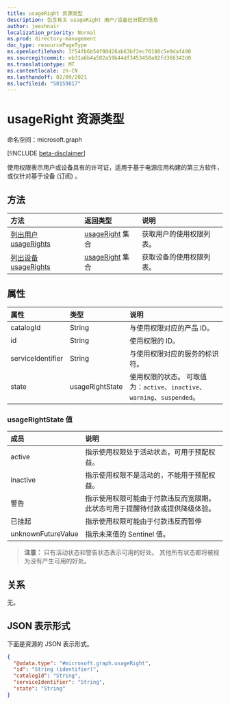 ```yaml
---
title: usageRight 资源类型
description: 包含有关 usageRight 用户/设备已分配的信息
author: jeeshnair
localization_priority: Normal
ms.prod: directory-management
doc_type: resourcePageType
ms.openlocfilehash: 3f54fb6b54f08d28ab63bf2ec70180c5e0daf490
ms.sourcegitcommit: eb31a6b4a582a59b44df3453450a82fd366342d0
ms.translationtype: MT
ms.contentlocale: zh-CN
ms.lasthandoff: 02/09/2021
ms.locfileid: "50159817"
---
```

# <a name="usageright-resource-type"></a>usageRight 资源类型

命名空间：microsoft.graph

[!INCLUDE [beta-disclaimer](../../includes/beta-disclaimer.md)]

使用权限表示用户或设备具有的许可证，适用于基于电源应用构建的第三方软件，或仅针对基于设备 (订阅) 。

## <a name="methods"></a>方法

|方法|返回类型|说明|
|:---|:---|:---|
|[列出用户 usageRights](../api/user-list-usagerights.md)|[usageRight](../resources/usageright.md) 集合|获取用户的使用权限列表。|
|[列出设备 usageRights](../api/device-list-usagerights.md)|[usageRight](../resources/usageright.md) 集合|获取设备的使用权限列表。|

## <a name="properties"></a>属性

|属性|类型|说明|
|:---|:---|:---|
|catalogId|String|与使用权限对应的产品 ID。|
|id|String|使用权限的 ID。|
|serviceIdentifier|String|与使用权限对应的服务的标识符。|
|state|usageRightState|使用权限的状态。 可取值为：`active`、`inactive`、`warning`、`suspended`。|

### <a name="usagerightstate-values"></a>usageRightState 值 

| 成员             |  说明               |
| :----------------- |  :------------------------ |
|active              | 指示使用权限处于活动状态，可用于预配权益。|
|inactive                | 指示使用权限不是活动的，不能用于预配权益。|
|警告                | 指示使用权限可能由于付款违反而宽限期。 此状态可用于提醒待付款或提供降级体验。|
|已挂起                | 指示使用权限可能由于付款违反而暂停|
|unknownFutureValue      | 指示未来值的 Sentinel 值。 |

>**注意：** 只有活动状态和警告状态表示可用的好处。 其他所有状态都将被视为没有产生可用的好处。



## <a name="relationships"></a>关系

无。

## <a name="json-representation"></a>JSON 表示形式

下面是资源的 JSON 表示形式。
<!-- {
  "blockType": "resource",
  "keyProperty": "id",
  "@odata.type": "microsoft.graph.usageRight",
  "openType": false
}
-->
``` json
{
  "@odata.type": "#microsoft.graph.usageRight",
  "id": "String (identifier)",
  "catalogId": "String",
  "serviceIdentifier": "String",
  "state": "String"
}
```

